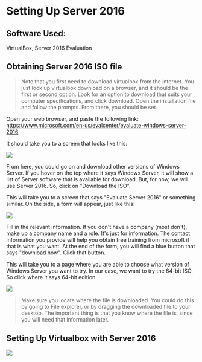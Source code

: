 # Setting Up Server 2016

## Software Used:
VirtualBox, Server 2016 Evaluation

## Obtaining Server 2016 ISO file

> Note that you first need to download virtualbox from the internet. You just look up virtualbox download on a browser, and it should be the first or second option. Look for an option to download that suits your computer specifications, and click download. Open the installation file and follow the prompts. From there, you should be set.

Open your web browser, and paste the following link: https://www.microsoft.com/en-us/evalcenter/evaluate-windows-server-2016

It should take you to a screen that looks like this:

<img src="https://i.ibb.co/c3LrT04/1-Microsoft-Eval-Center.png">

From here, you could go on and download other versions of Windows Server. If you hover on the top where it says Windows Server, it will show a list of Server software that is available for download. But, for now, we will use Server 2016. So, click on "Download the ISO".

This will take you to a screen that says "Evaluate Server 2016" or something similar. On the side, a form will appear, just like this:

<img src="https://i.ibb.co/5jkRTcd/2-Register-for-your-free-trial-today.png">

Fill in the relevant information. If you don't have a company (most don't), make up a company name and a role. It's just for information. The contact information you provide will help you obtain free training from microsoft if that is what you want. At the end of the form, you will find a blue button that says "download now". Click that button.

This will take you to a page where you are able to choose what version of Windows Server you want to try. In our case, we want to try the 64-bit ISO. So click where it says 64-bit edition.

<img src="https://i.ibb.co/wJvgT7v/4-Download-64-bit.png">

> Make sure you locate where the file is downloaded. You could do this by going to File explorer, or by dragging the downloaded file to your desktop. The important thing is that you know where the file is, since you will need that information later.

## Setting Up Virtualbox with Server 2016


<img src="https://i.ibb.co/j8mh2LX/5-CVE-New-Virtual-Machine.png">
